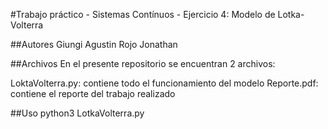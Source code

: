 #Trabajo práctico - Sistemas Contínuos - Ejercicio 4: Modelo de Lotka-Volterra

##Autores
Giungi Agustin
Rojo Jonathan

##Archivos
En el presente repositorio se encuentran 2 archivos:

LoktaVolterra.py: contiene todo el funcionamiento del modelo
Reporte.pdf: contiene el reporte del trabajo realizado

##Uso
   python3 LotkaVolterra.py
